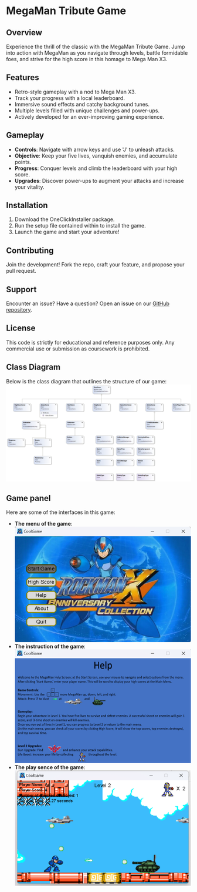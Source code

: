 # MegaMan Tribute Game

## Overview
Experience the thrill of the classic with the MegaMan Tribute Game. Jump into action with MegaMan as you navigate through levels, battle formidable foes, and strive for the high score in this homage to Mega Man X3.

## Features
- Retro-style gameplay with a nod to Mega Man X3.
- Track your progress with a local leaderboard.
- Immersive sound effects and catchy background tunes.
- Multiple levels filled with unique challenges and power-ups.
- Actively developed for an ever-improving gaming experience.

## Gameplay
- **Controls**: Navigate with arrow keys and use 'J' to unleash attacks.
- **Objective**: Keep your five lives, vanquish enemies, and accumulate points.
- **Progress**: Conquer levels and climb the leaderboard with your high score.
- **Upgrades**: Discover power-ups to augment your attacks and increase your vitality.

## Installation
1. Download the OneClickInstaller package.
2. Run the setup file contained within to install the game.
3. Launch the game and start your adventure!

## Contributing
Join the development! Fork the repo, craft your feature, and propose your pull request.

## Support
Encounter an issue? Have a question? Open an issue on our [GitHub repository](#).

## License
This code is strictly for educational and reference purposes only. Any commercial use or submission as coursework is prohibited.

## Class Diagram
Below is the class diagram that outlines the structure of our game:
![Class Diagram](class-diagram.png)

## Game panel
Here are some of the interfaces in this game:
- **The menu of the game**:
![Game menu](GameMenu.png)
- **The instruction of the game**:
![Game Instruction](GameInstruction.png)
- **The play sence of the game**:
![Game Panel](GamePanel.png)

